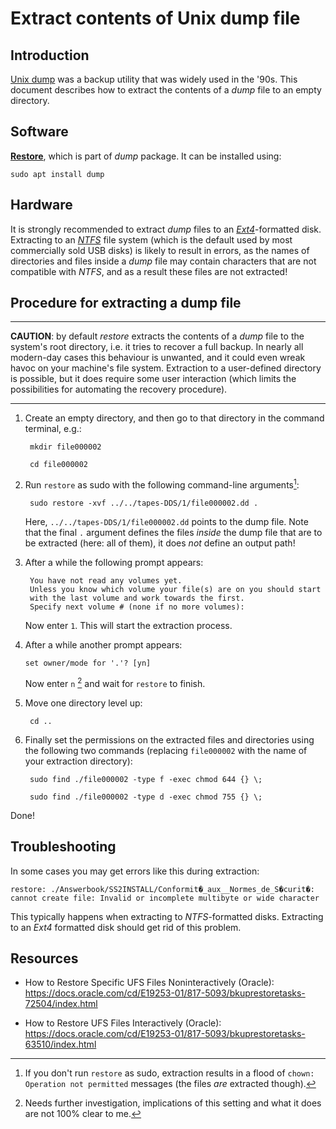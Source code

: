 # Extract contents of Unix dump file

## Introduction

[Unix dump](http://fileformats.archiveteam.org/wiki/Unix_dump) was a backup utility that was widely used in the '90s. This document describes how to extract the contents of a *dump* file to an empty directory.

## Software

[**Restore**](https://linux.die.net/man/8/restore), which is part of *dump* package. It can be installed using:

    sudo apt install dump

## Hardware

It is strongly recommended to extract *dump* files to an [*Ext4*](\https://en.wikipedia.org/wiki/Ext4)-formatted disk. Extracting to an [*NTFS*](https://en.wikipedia.org/wiki/NTFS) file system (which is the default used by most commercially sold USB disks) is likely to result in errors, as the names of directories and files inside a *dump* file may contain characters that are not compatible with *NTFS*, and as a result these files are not extracted! 

## Procedure for extracting a dump file

<hr>

**CAUTION**: by default *restore* extracts the contents of a *dump* file to the system's root directory, i.e. it tries to recover a full backup. In nearly all modern-day cases this behaviour is unwanted, and it could even wreak havoc on your machine's file system.  Extraction to a user-defined directory is possible, but it does require some user interaction (which limits the possibilities for automating the recovery procedure).

<hr>

1. Create an empty directory, and then go to that directory in the command terminal, e.g.:

        mkdir file000002

        cd file000002

2. Run `restore` as sudo with the following command-line arguments[^1]:

        sudo restore -xvf ../../tapes-DDS/1/file000002.dd .

    Here, `../../tapes-DDS/1/file000002.dd` points to the dump file. Note that the final `.` argument defines the files *inside* the dump file that are to be extracted (here: all of them), it does *not* define an output path!

3. After a while the following prompt appears:

        You have not read any volumes yet.
        Unless you know which volume your file(s) are on you should start
        with the last volume and work towards the first.
        Specify next volume # (none if no more volumes):

    Now enter `1`. This will start the extraction process.

4.  After a while another prompt appears:

        set owner/mode for '.'? [yn]

    Now enter `n` [^2] and wait for `restore` to finish.

5. Move one directory level up:

        cd ..

6. Finally set the permissions on the extracted files and directories using the following two commands (replacing `file000002` with the name of your extraction directory):

        sudo find ./file000002 -type f -exec chmod 644 {} \;

        sudo find ./file000002 -type d -exec chmod 755 {} \;

Done!

## Troubleshooting

In some cases you may get errors like this during extraction:

    restore: ./Answerbook/SS2INSTALL/Conformit�_aux__Normes_de_S�curit�: cannot create file: Invalid or incomplete multibyte or wide character

This typically happens when extracting to *NTFS*-formatted disks. Extracting to an *Ext4* formatted disk should get rid of this problem.

## Resources

- How to Restore Specific UFS Files Noninteractively (Oracle): <https://docs.oracle.com/cd/E19253-01/817-5093/bkuprestoretasks-72504/index.html>

- How to Restore UFS Files Interactively (Oracle): <https://docs.oracle.com/cd/E19253-01/817-5093/bkuprestoretasks-63510/index.html>


[^1]: If you don't run `restore` as sudo, extraction results in a flood of `chown: Operation not permitted` messages (the files *are* extracted though).

[^2]: Needs further investigation, implications of this setting and what it does are not 100% clear to me.